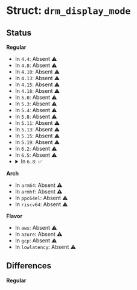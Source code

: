 # Struct: <code>drm_display_mode</code>

## Status
<b>Regular</b>
<ul>
<li>
In <code>4.4</code>: Absent ⚠️
</li>
<li>
In <code>4.8</code>: Absent ⚠️
</li>
<li>
In <code>4.10</code>: Absent ⚠️
</li>
<li>
In <code>4.13</code>: Absent ⚠️
</li>
<li>
In <code>4.15</code>: Absent ⚠️
</li>
<li>
In <code>4.18</code>: Absent ⚠️
</li>
<li>
In <code>5.0</code>: Absent ⚠️
</li>
<li>
In <code>5.3</code>: Absent ⚠️
</li>
<li>
In <code>5.4</code>: Absent ⚠️
</li>
<li>
In <code>5.8</code>: Absent ⚠️
</li>
<li>
In <code>5.11</code>: Absent ⚠️
</li>
<li>
In <code>5.13</code>: Absent ⚠️
</li>
<li>
In <code>5.15</code>: Absent ⚠️
</li>
<li>
In <code>5.19</code>: Absent ⚠️
</li>
<li>
In <code>6.2</code>: Absent ⚠️
</li>
<li>
In <code>6.5</code>: Absent ⚠️
</li>
<li>
<details>
<summary>In <code>6.8</code>: ✅</summary>

```c
struct drm_display_mode {
    int clock;
    u16 hdisplay;
    u16 hsync_start;
    u16 hsync_end;
    u16 htotal;
    u16 hskew;
    u16 vdisplay;
    u16 vsync_start;
    u16 vsync_end;
    u16 vtotal;
    u16 vscan;
    u32 flags;
    int crtc_clock;
    u16 crtc_hdisplay;
    u16 crtc_hblank_start;
    u16 crtc_hblank_end;
    u16 crtc_hsync_start;
    u16 crtc_hsync_end;
    u16 crtc_htotal;
    u16 crtc_hskew;
    u16 crtc_vdisplay;
    u16 crtc_vblank_start;
    u16 crtc_vblank_end;
    u16 crtc_vsync_start;
    u16 crtc_vsync_end;
    u16 crtc_vtotal;
    u16 width_mm;
    u16 height_mm;
    u8 type;
    bool expose_to_userspace;
    struct list_head head;
    char name[32];
    enum drm_mode_status status;
    enum hdmi_picture_aspect picture_aspect_ratio;
};
```
</details>
</li>
</ul>
<b>Arch</b>
<ul>
<li>
In <code>arm64</code>: Absent ⚠️
</li>
<li>
In <code>armhf</code>: Absent ⚠️
</li>
<li>
In <code>ppc64el</code>: Absent ⚠️
</li>
<li>
In <code>riscv64</code>: Absent ⚠️
</li>
</ul>
<b>Flavor</b>
<ul>
<li>
In <code>aws</code>: Absent ⚠️
</li>
<li>
In <code>azure</code>: Absent ⚠️
</li>
<li>
In <code>gcp</code>: Absent ⚠️
</li>
<li>
In <code>lowlatency</code>: Absent ⚠️
</li>
</ul>

## Differences
<b>Regular</b>
<ul>
</ul>
